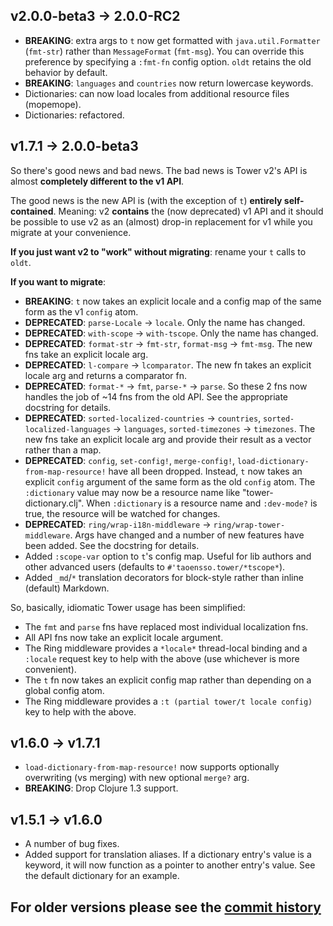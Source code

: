 ## v2.0.0-beta3 → 2.0.0-RC2
  * **BREAKING**: extra args to `t` now get formatted with `java.util.Formatter` (`fmt-str`) rather than `MessageFormat` (`fmt-msg`). You can override this preference by specifying a `:fmt-fn` config option. `oldt` retains the old behavior by default.
  * **BREAKING**: `languages` and `countries` now return lowercase keywords.
  * Dictionaries: can now load locales from additional resource files (mopemope).
  * Dictionaries: refactored.


## v1.7.1 → 2.0.0-beta3

So there's good news and bad news. The bad news is Tower v2's API is almost **completely different to the v1 API**.

The good news is the new API is (with the exception of `t`) **entirely self-contained**. Meaning: v2 **contains** the (now deprecated) v1 API and it should be possible to use v2 as an (almost) drop-in replacement for v1 while you migrate at your convenience.

**If you just want v2 to "work" without migrating**: rename your `t` calls to `oldt`.

**If you want to migrate**:

  * **BREAKING**: `t` now takes an explicit locale and a config map of the same form as the v1 `config` atom.
  * **DEPRECATED**: `parse-Locale` -> `locale`. Only the name has changed.
  * **DEPRECATED**: `with-scope` -> `with-tscope`. Only the name has changed.
  * **DEPRECATED**: `format-str` -> `fmt-str`, `format-msg` -> `fmt-msg`. The new fns take an explicit locale arg.
  * **DEPRECATED**: `l-compare` -> `lcomparator`. The new fn takes an explicit locale arg and returns a comparator fn.
  * **DEPRECATED**: `format-*` -> `fmt`, `parse-*` -> `parse`. So these 2 fns now handles the job of ~14 fns from the old API. See the appropriate docstring for details.
  * **DEPRECATED**: `sorted-localized-countries` -> `countries`, `sorted-localized-languages` -> `languages`, `sorted-timezones` -> `timezones`. The new fns take an explicit locale arg and provide their result as a vector rather than a map.
  * **DEPRECATED**: `config`, `set-config!`, `merge-config!`, `load-dictionary-from-map-resource!` have all been dropped. Instead, `t` now takes an explicit `config` argument of the same form as the old `config` atom. The `:dictionary` value may now be a resource name like "tower-dictionary.clj". When `:dictionary` is a resource name and `:dev-mode?` is true, the resource will be watched for changes.
  * **DEPRECATED**: `ring/wrap-i18n-middleware` -> `ring/wrap-tower-middleware`. Args have changed and a number of new features have been added. See the docstring for details.
  * Added `:scope-var` option to `t`'s config map. Useful for lib authors and other advanced users (defaults to `#'taoensso.tower/*tscope*`).
  * Added `_md`/`*` translation decorators for block-style rather than inline (default) Markdown.

So, basically, idiomatic Tower usage has been simplified:

  * The `fmt` and `parse` fns have replaced most individual localization fns.
  * All API fns now take an explicit locale argument.
  * The Ring middleware provides a `*locale*` thread-local binding and a `:locale` request key to help with the above (use whichever is more convenient).
  * The `t` fn now takes an explicit config map rather than depending on a global config atom.
  * The Ring middleware provides a `:t (partial tower/t locale config)` key to help with the above.


## v1.6.0 → v1.7.1
  * `load-dictionary-from-map-resource!` now supports optionally overwriting (vs merging) with new optional `merge?` arg.
  * **BREAKING**: Drop Clojure 1.3 support.


## v1.5.1 → v1.6.0
  * A number of bug fixes.
  * Added support for translation aliases. If a dictionary entry's value is a keyword, it will now function as a pointer to another entry's value. See the default dictionary for an example.


## For older versions please see the [commit history][]

[commit history]: https://github.com/ptaoussanis/tower/commits/master
[API docs]: http://ptaoussanis.github.io/tower
